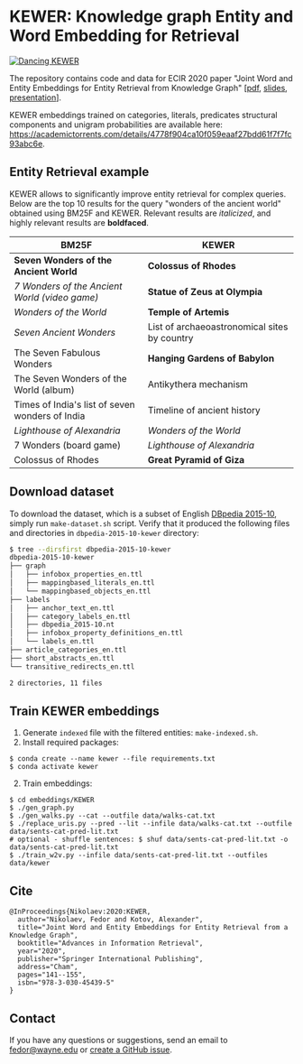 # KEWER: Knowledge graph Entity and Word Embedding for Retrieval

[![Dancing KEWER](https://i.imgur.com/HnIBZXn.png)](https://youtu.be/AGvGldtbJSU)

The repository contains code and data for ECIR 2020 paper "Joint Word and Entity Embeddings for Entity Retrieval from Knowledge Graph" \[[pdf](https://link.springer.com/content/pdf/10.1007%2F978-3-030-45439-5_10.pdf), [slides](https://www.slideshare.net/FedorNikolaev/joint-word-and-entity-embeddings-for-entity-retrieval-from-knowledge-graph), [presentation](https://youtu.be/TK4F0GjLKRc?t=26769)\].

KEWER embeddings trained on categories, literals, predicates structural components and unigram probabilities are available here: https://academictorrents.com/details/4778f904ca10f059eaaf27bdd61f7f7fc93abc6e.

## Entity Retrieval example

KEWER allows to significantly improve entity retrieval for complex queries. Below are the top 10 results for the query "wonders of the ancient world" obtained using BM25F and KEWER. Relevant results are *italicized*, and highly relevant results are **boldfaced**.

| BM25F                                           | KEWER                                        |
|-------------------------------------------------|----------------------------------------------|
| **Seven Wonders of the Ancient World**          | **Colossus of Rhodes**                       |
| *7 Wonders of the Ancient World (video game)*   | **Statue of Zeus at Olympia**                |
| *Wonders of the World*                          | **Temple of Artemis**                        |
| *Seven Ancient Wonders*                         | List of archaeoastronomical sites by country |
| The Seven Fabulous Wonders                      | **Hanging Gardens of Babylon**               |
| The Seven Wonders of the World (album)          | Antikythera mechanism                        |
| Times of India's list of seven wonders of India | Timeline of ancient history                  |
| *Lighthouse of Alexandria*                      | *Wonders of the World*                       |
| 7 Wonders (board game)                          | *Lighthouse of Alexandria*                   |
| Colossus of Rhodes                              | **Great Pyramid of Giza**                    |

## Download dataset

To download the dataset, which is a subset of English [DBpedia 2015-10](https://wiki.dbpedia.org/dbpedia-dataset-version-2015-10), simply run `make-dataset.sh` script.
Verify that it produced the following files and directories in `dbpedia-2015-10-kewer` directory:

```bash
$ tree --dirsfirst dbpedia-2015-10-kewer
dbpedia-2015-10-kewer
├── graph
│   ├── infobox_properties_en.ttl
│   ├── mappingbased_literals_en.ttl
│   └── mappingbased_objects_en.ttl
├── labels
│   ├── anchor_text_en.ttl
│   ├── category_labels_en.ttl
│   ├── dbpedia_2015-10.nt
│   ├── infobox_property_definitions_en.ttl
│   └── labels_en.ttl
├── article_categories_en.ttl
├── short_abstracts_en.ttl
└── transitive_redirects_en.ttl

2 directories, 11 files
```

## Train KEWER embeddings

1. Generate `indexed` file with the filtered entities: `make-indexed.sh`.
2. Install required packages:
```shell script
$ conda create --name kewer --file requirements.txt
$ conda activate kewer
```
2. Train embeddings:
```shell script
$ cd embeddings/KEWER
$ ./gen_graph.py
$ ./gen_walks.py --cat --outfile data/walks-cat.txt
$ ./replace_uris.py --pred --lit --infile data/walks-cat.txt --outfile data/sents-cat-pred-lit.txt
# optional - shuffle sentences: $ shuf data/sents-cat-pred-lit.txt -o data/sents-cat-pred-lit.txt
$ ./train_w2v.py --infile data/sents-cat-pred-lit.txt --outfiles data/kewer
```

## Cite

```
@InProceedings{Nikolaev:2020:KEWER,
  author="Nikolaev, Fedor and Kotov, Alexander",
  title="Joint Word and Entity Embeddings for Entity Retrieval from a Knowledge Graph",
  booktitle="Advances in Information Retrieval",
  year="2020",
  publisher="Springer International Publishing",
  address="Cham",
  pages="141--155",
  isbn="978-3-030-45439-5"
}
```

## Contact

If you have any questions or suggestions, send an email to fedor@wayne.edu or [create a GitHub issue](https://github.com/teanalab/kewer/issues/new).

